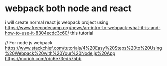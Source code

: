 # webpack both node and react
i will create normal react js webpack project using https://www.freecodecamp.org/news/an-intro-to-webpack-what-it-is-and-how-to-use-it-8304ecdc3c60/ this tutorial


// For node js webpack
https://www.stackchief.com/tutorials/4%20Easy%20Steps%20to%20Using%20Webpack%20with%20Your%20Node.js%20App
https://morioh.com/p/c6e73ed575bb
